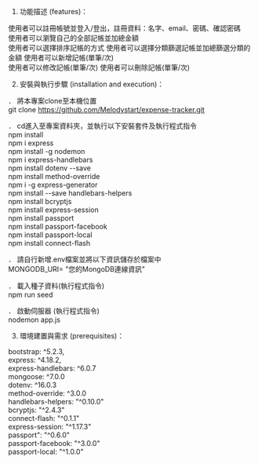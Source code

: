 1. 功能描述 (features)：   

  使用者可以註冊帳號並登入/登出，註冊資料：名字、email、密碼、確認密碼  
  使用者可以瀏覽自己的全部記帳並加總金額  
  使用者可以選擇排序記帳的方式
  使用者可以選擇分類篩選記帳並加總篩選分類的金額
  使用者可以新增記帳(單筆/次)  
  使用者可以修改記帳(單筆/次)
  使用者可以刪除記帳(單筆/次)        

2. 安裝與執行步驟 (installation and execution)：   

． 將本專案clone至本機位置   
  git clone https://github.com/Melodystart/expense-tracker.git  

． cd進入至專案資料夾，並執行以下安裝套件及執行程式指令   
  npm install     
  npm i express    
  npm install -g nodemon    
  npm i express-handlebars    
  npm install dotenv --save    
  npm install method-override      
  npm i -g express-generator     
  npm install --save handlebars-helpers       
  npm install bcryptjs      
  npm install express-session       
  npm install passport         
  npm install passport-facebook    
  npm install passport-local       
  npm install connect-flash     

． 請自行新增.env檔案並將以下資訊儲存於檔案中    
  MONGODB_URI= "您的MongoDB連線資訊"

． 載入種子資料(執行程式指令)  
  npm run seed

． 啟動伺服器  (執行程式指令)  
  nodemon app.js

3. 環境建置與需求 (prerequisites)：   

  bootstrap: ^5.2.3,   
  express: ^4.18.2,   
  express-handlebars: ^6.0.7   
  mongoose: ^7.0.0  
  dotenv: ^16.0.3  
  method-override: ^3.0.0     
  handlebars-helpers: "^0.10.0"            
  bcryptjs: "^2.4.3"      
  connect-flash: "^0.1.1"      
  express-session: "^1.17.3"      
  passport": "^0.6.0"      
  passport-facebook: "^3.0.0"      
  passport-local: "^1.0.0"      

